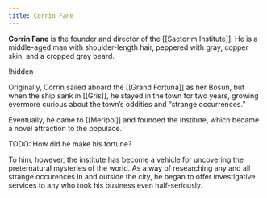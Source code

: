```yaml
---
title: Corrin Fane
---
```


**Corrin Fane** is the founder and director of the [[Saetorim Institute]]. He is a middle-aged man with shoulder-length hair, peppered with gray, copper skin, and a cropped gray beard.

!hidden

Originally, Corrin sailed aboard the [[Grand Fortuna]] as her Bosun, but when the ship sank in [[Gris]], he stayed in the town for two years, growing evermore curious about the town’s oddities and “strange occurrences.”

Eventually, he came to [[Meripol]] and founded the Institute, which became a novel attraction to the populace.

TODO: How did he make his fortune?

To him, however, the institute has become a vehicle for uncovering the preternatural mysteries of the world. As a way of researching any and all strange occurences in and outside the city, he began to offer investigative services to any who took his business even half-seriously.